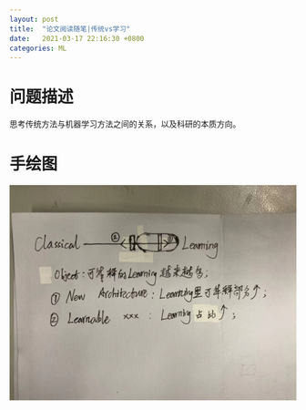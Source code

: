 ```yaml
---
layout: post
title:  "论文阅读随笔|传统vs学习"
date:   2021-03-17 22:16:30 +0800
categories: ML
---
```


# 问题描述
思考传统方法与机器学习方法之间的关系，以及科研的本质方向。
# 手绘图
![note](../images/paper_note_1.jpg)
